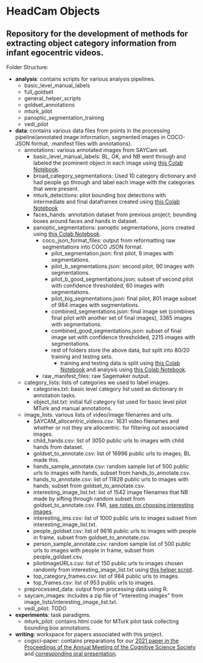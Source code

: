 # HeadCam Objects
## Repository for the development of methods for extracting object category information from infant egocentric videos.

Folder Structure:
<ul>
  <li><b>analysis</b>: contains scripts for various analysis pipelines.
    <ul>
      <li>basic_level_manual_labels</li>
      <li>full_goldset</li>
      <li>general_helper_scripts</li>
      <li>goldset_annotations</li>
      <li>mturk_pilot</li>
      <li>panoptic_segmentation_training</li>
      <li>vedi_pilot</li>
    </ul>
  </li>
  <li><b>data</b>: contains various data files from points in the processing pipeline(annotated image information, segmented images in COCO-JSON format, .manifest files with annotations).
    <ul>
      <li>annotations: various annotated images from SAYCam set.
        <ul>
          <li>basic_level_manual_labels: BL, GK, and NB went through and labeled the prominent object in each image using <a href="https://colab.research.google.com/drive/1xnI6jvErTYNaMabjuHsuq1HzfbVWNw_w"> this Colab Notebook</a>.</li>
          <li>broad_category_segmentations: Used 10 category dictionary and had people go through and label each image with the categories that were present.</li>
          <li>mturk_detections: pilot bounding box detections with intermediate and final dataframes created using <a href="https://colab.research.google.com/drive/11kWilpGUWw8Ds3lo60hj8whZJcqELEez"> this Colab Notebook</a>
          <li>faces_hands: annotation dataset from previous project; bounding boxes around faces and hands in dataset.</li>
          <li>panoptic_segmentations: panoptic segmentations, jsons created using <a href="https://colab.research.google.com/drive/1a0g9QEnDoq7K4Hii5Jf73s2iFVBqLXUj"> this Colab Notebook</a>.
            <ul>
              <li> coco_json_format_files: output from reformatting raw segmentations into COCO JSON format.
              <ul>
                <li>pilot_segmentation.json: first pilot, 9 images with segmentations.</li>
                <li>pilot_b_segmentations.json: second pilot, 90 images with segmentations.</li>
                <li>pilot_b_good_segmentations.json: subset of second pilot with confidence thresholded, 60 images with segmentations.</li>
                <li>pilot_big_segmentations.json: final pilot, 801 image subset of 984 images with segmentations.</li>
                <li>combined_segmentations.json: final image set (combines final pilot with another set of final images), 3365 images with segmentations.</li>
                <li>combined_good_segmentations.json: subset of final image set with confidence thresholded, 2215 images with segmentations.</li>
                <li>rest of folders store the above data, but split into 80/20 training and testing sets.
                    <ul>
                      <li>training and testing data is split using <a href="https://colab.research.google.com/drive/1D0P9Zka_bMwsZQsvupot7JyGHfFHnlQa"> this Colab Notebook</a> and analysis using <a href="https://colab.research.google.com/drive/1TxJzjCNijwTJzMLsaKdOkfQ9VUou91kT"> this Colab Notebook</a>.</li>
                    </ul> 
                  </li>
                </ul>
              </li>
              <li>raw_manifest_files: raw Sagemaker output.</li>
            </ul>
          </li>
        </ul>
      </li>
      <li>category_lists: lists of categories we used to label images.
        <ul>
          <li>categories.txt: basic level category list used as dictionary in annotation tasks.</li>
          <li>object_list.txt: initial full category list used for basic level pilot MTurk and manual annotations.</li>
        </ul> 
      </li>
      <li>image_lists: various lists of video/image filenames and urls.
        <ul>
          <li>SAYCAM_allocentric_videos.csv: 1631 video filenames and whether or not they are allocentric. for filtering out associated images.</li>
          <li>child_hands.csv: list of 3050 public urls to images with child hands from dataset.</li>
          <li>goldset_to_annotate.csv: list of 16996 public urls to images, BL made this.</li>
          <li>hands_sample_annotate.csv: random sample list of 500 public urls to images with hands, subset from hands_to_annotate.csv.</li>
          <li>hands_to_annotate.csv: list of 11828 public urls to images with hands, subset from goldset_to_annotate.csv.</li>
          <li>interesting_image_list.txt: list of 1542 image filenames that NB made by sifting through random subset from goldset_to_annotate.csv. FMI, <a href="https://github.com/brialorelle/headcam-objects/blob/master/data/image_lists/Notes%20on%20Interesting%20Images.pdf">see notes on choosing interesting images</a>.</li>
          <li>interesting_ims.csv: list of 1000 public urls to images subset from interesting_image_list.txt.</li>
          <li>people_goldset.csv: list of 9616 public urls to images with people in frame, subset from goldset_to_annotate.csv.</li>
          <li>person_sample_annotate.csv: random sample list of 500 public urls to images with people in frame, subset from people_goldset.csv.</li>
          <li>pilotImageURLs.csv: list of 150 public urls to images chosen randomly from interesting_image_list.txt using <a href="https://github.com/brialorelle/headcam-objects/blob/master/analysis/general_helper_scripts/chooseRandomIms.py">this helper script</a>.
          </li>
          <li>top_category_frames.csv: list of 984 public urls to images.</li>
          <li>top_frames.csv: list of 953 public urls to images.</li>
        </ul>
      </li>
      <li>preprocessed_data: output from processing data using R.</li>
      <li>saycam_images: includes a zip file of "interesting images" from image_lists/interesting_image_list.txt.</li>
      <li>vedi_pilot: TODO</li>
    </ul>
  </li>
  <li> <b>experiments</b>: task paradigms.
    <ul>
      <li>mturk_pilot: contains html code for MTurk pilot task collecting bounding box annotations.</li>
    </ul> 
  </li>
  <li> <b>writing</b>: workspace for papers associated with this project.
    <ul>
      <li>cogsci-paper: contains preparations for our <a href="https://escholarship.org/uc/item/5t30m4qz">2021 paper in the Proceedings of the Annual Meeting of the Cognitive Science Society</a> and <a href="https://youtu.be/3y_haHVq1-c">corresponding oral presentation</a>.
      </li>
    </ul> 
  </li>

</ul>
